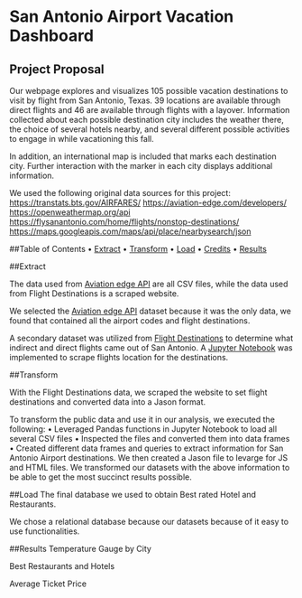 # San Antonio Airport Vacation Dashboard

## Project Proposal

Our webpage explores and visualizes 105 possible vacation destinations to visit by flight from San Antonio, Texas. 39 locations are available through direct flights and 46 are available through flights with a layover. Information collected about each possible destination city includes the weather there, the choice of several hotels nearby, and several different possible activities to engage in while vacationing this fall.

 In addition, an international map is included that marks each destination city. Further interaction with the marker in each city displays additional information.
 
We used the following original data sources for this project: https://transtats.bts.gov/AIRFARES/
https://aviation-edge.com/developers/
https://openweathermap.org/api
https://flysanantonio.com/home/flights/nonstop-destinations/
https://maps.googleapis.com/maps/api/place/nearbysearch/json

##Table of Contents
•	[Extract](#extract)
•	[Transform](#transform)
• [Load](#load)
•	[Credits](#credits)
•	[Results](#rsults)



##Extract

The data used from [Aviation edge API]( https://aviation-edge.com/developers/) are all CSV files, while the data used from Flight Destinations is a scraped website.

We selected the [Aviation edge API]( https://aviation-edge.com/developers/) dataset because it was the only data, we found that contained all the airport codes and flight destinations. 

A secondary dataset was utilized from [Flight Destinations](https://flysanantonio.com/home/flights/nonstop-destinations/) to determine what indirect and direct flights came out of San Antonio. A [Jupyter Notebook](https://github.com/SLQuevedo/project-3/blob/main/data/airports.ipynb) was implemented to scrape flights location for the destinations. 

##Transform

With the Flight Destinations data, we scraped the website to set flight destinations and converted data into a Jason format.  

To transform the public data and use it in our analysis, we executed the following:
•	Leveraged Pandas functions in Jupyter Notebook to load all several CSV files
•	Inspected the files and converted them into data frames
•	Created different data frames and queries to extract information for San Antonio Airport destinations. We then created a Jason file to levarge for JS and HTML files. 
We transformed our datasets with the above information to be able to get the most succinct results possible. 

##Load
The final database we used to obtain Best rated Hotel and Restaurants. 

We chose a relational database because our datasets because of it easy to use functionalities. 

##Results
Temperature Gauge by City

 

Best Restaurants and Hotels
 
 
Average Ticket Price  
